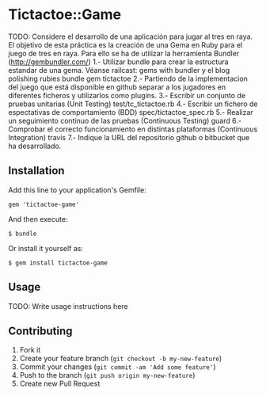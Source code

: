 # Tictactoe::Game

TODO: 
Considere el desarrollo de una aplicación para jugar al tres en raya. 
El objetivo de esta práctica es la creación de una Gema en Ruby para el juego de tres en raya. Para ello se ha de utilizar la herramienta Bundler (http://gembundler.com/)
1.- Utilizar bundle para crear la estructura estandar de una gema.
Véanse railcast: gems with bundler y el blog polishing rubies
bundle gem tictactoe
2.- Partiendo de la implementacion del juego que está disponible en github separar a los jugadores en diferentes ficheros y utilizarlos como plugins.
3.- Escribir un conjunto de pruebas unitarias (Unit Testing)
test/tc_tictactoe.rb
4.- Escribir un fichero de espectativas de comportamiento (BDD)
spec/tictactoe_spec.rb
5.- Realizar un seguimiento continuo de las pruebas (Continuous Testing)
guard
6.- Comprobar el correcto funcionamiento en distintas plataformas (Continuous Integration)
travis
7.- Indique la URL del repositorio github o bitbucket que ha desarrollado.




## Installation
Add this line to your application's Gemfile:

    gem 'tictactoe-game'

And then execute:

    $ bundle

Or install it yourself as:

    $ gem install tictactoe-game




## Usage
TODO: Write usage instructions here





## Contributing
1. Fork it
2. Create your feature branch (`git checkout -b my-new-feature`)
3. Commit your changes (`git commit -am 'Add some feature'`)
4. Push to the branch (`git push origin my-new-feature`)
5. Create new Pull Request
